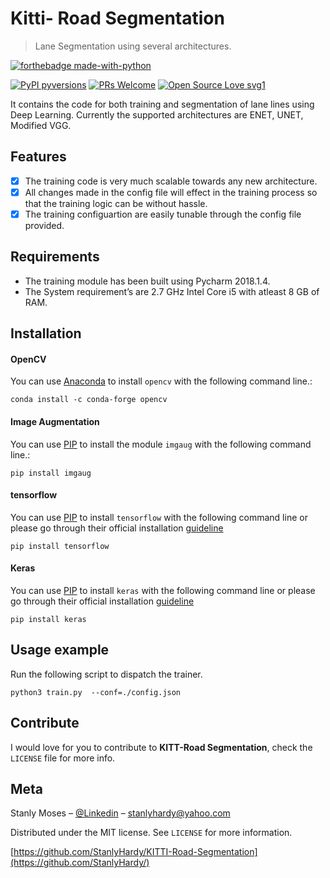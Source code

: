 # Kitti- Road Segmentation
> Lane Segmentation using several architectures.


[![forthebadge made-with-python](http://ForTheBadge.com/images/badges/made-with-python.svg)](https://www.python.org/)

[![PyPI pyversions](https://img.shields.io/pypi/pyversions/ansicolortags.svg)](https://pypi.python.org/pypi/ansicolortags/)
[![PRs Welcome](https://img.shields.io/badge/PRs-welcome-brightgreen.svg?style=flat-square)](http://makeapullrequest.com)
[![Open Source Love svg1](https://badges.frapsoft.com/os/v1/open-source.svg?v=103)](https://github.com/ellerbrock/open-source-badges/)

It contains the code for both training and segmentation of lane lines using Deep Learning. Currently the supported architectures are ENET, UNET, Modified VGG.


## Features

- [x] The training code is very much scalable towards any new architecture.
- [x] All changes made in the config file will effect in the training process so that the training logic can be without hassle.
- [x] The training configuartion are easily tunable through the config file provided.

## Requirements

- The training module has been built using Pycharm 2018.1.4.
- The System requirement’s are 2.7 GHz Intel Core i5 with atleast 8 GB of RAM.

## Installation

#### OpenCV
You can use [Anaconda](https://conda.io/) to install `opencv` with the following command line.:

```
conda install -c conda-forge opencv
```

#### Image Augmentation
You can use [PIP](https://pypi.org/project/pip/) to install the module `imgaug` with the following command line.:

```
pip install imgaug
```

#### tensorflow
You can use [PIP](https://pypi.org/project/pip/) to install `tensorflow` with the following command line or please go through their official installation [guideline](https://www.tensorflow.org/install/pip)
```
pip install tensorflow
```


#### Keras
You can use [PIP](https://pypi.org/project/pip/) to install `keras` with the following command line or please go through their official installation [guideline](https://keras.io/#installation)

```
pip install keras
```

## Usage example

Run the following script to dispatch the trainer.


```
python3 train.py  --conf=./config.json
```

## Contribute

I would love for you to contribute to **KITT-Road Segmentation**, check the ``LICENSE`` file for more info.

## Meta

Stanly Moses – [@Linkedin](https://in.linkedin.com/in/stanlymoses) – stanlyhardy@yahoo.com

Distributed under the MIT license. See ``LICENSE`` for more information.

[https://github.com/StanlyHardy/KITTI-Road-Segmentation](https://github.com/StanlyHardy/)

